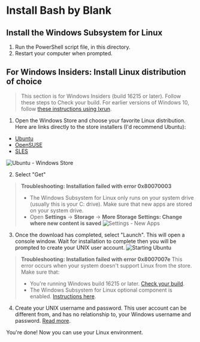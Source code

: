 # Install Bash by Blank
## Install the Windows Subsystem for Linux
1. Run the PowerShell script file, in this directory.
2. Restart your computer when prompted.


## For Windows Insiders: Install Linux distribution of choice
> This section is for Windows Insiders (build 16215 or later). Follow these steps to Check your build. For earlier versions of Windows 10, follow [these instructions using lxrun](https://msdn.microsoft.com/en-gb/commandline/wsl/install_guide#for-anniversary-update-and-creators-update-install-using-lxrun).


1. Open the Windows Store and choose your favorite Linux distribution. Here are links directly to the store installers (I'd recommend Ubuntu):
  * [Ubuntu](https://www.microsoft.com/store/p/ubuntu/9nblggh4msv6)
  * [OpenSUSE](https://www.microsoft.com/store/apps/9njvjts82tjx)
  * [SLES](https://www.microsoft.com/store/apps/9p32mwbh6cns)
  
![Ubuntu - Windows Store](https://i-msdn.sec.s-msft.com/en-us/commandline/wsl/media/ubuntustore.png)


2. Select "Get"
> **Troubleshooting: Installation failed with error 0x80070003**
> * The Windows Subsystem for Linux only runs on your system drive (usually this is your C: drive). Make sure that new apps are stored on your system drive.
> * Open **Settings** -> **Storage** -> **More Storage Settings: Change where new content is saved**
> ![Settings - New Apps](https://i-msdn.sec.s-msft.com/en-us/commandline/wsl/media/appstorage.png)


3. Once the download has completed, select "Launch".
This will open a console window. Wait for installation to complete then you will be prompted to create your UNIX user account.
![Starting Ubuntu](https://i-msdn.sec.s-msft.com/en-us/commandline/wsl/media/ubuntuinstall.png)
> **Troubleshooting: Installation failed with error 0x8007007e**
> This error occurs when your system doesn't support Linux from the store. Make sure that:
>  * You're running Windows build 16215 or later. [Check your build](https://msdn.microsoft.com/en-gb/commandline/wsl/install_guide#prerequisites).
>  * The Windows Subsystem for Linux optional component is enabled. [Instructions here](https://msdn.microsoft.com/en-gb/commandline/wsl/install_guide#Install-the-Windows-Subsystem-for-Linux).

4. Create your UNIX username and password. This user account can be different from, and has no relationship to, your Windows username and password. [Read more](https://msdn.microsoft.com/en-us/commandline/wsl/user_support).


You're done! Now you can use your Linux environment.




